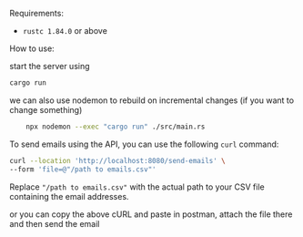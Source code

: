 Requirements:

- `rustc 1.84.0` or above

How to use:

start the server using

```bash
cargo run
```

we can also use nodemon to rebuild on incremental changes (if you want to change something)

```bash
    npx nodemon --exec "cargo run" ./src/main.rs
```

To send emails using the API, you can use the following `curl` command:

```bash
curl --location 'http://localhost:8080/send-emails' \
--form 'file=@"/path to emails.csv"'
```

Replace `"/path to emails.csv"` with the actual path to your CSV file containing the email addresses.

or you can copy the above cURL and paste in postman, attach the file there and then send the email
